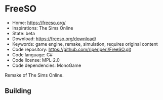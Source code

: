 # FreeSO

- Home: https://freeso.org/
- Inspirations: The Sims Online
- State: beta
- Download: https://freeso.org/download/
- Keywords: game engine, remake, simulation, requires original content
- Code repository: https://github.com/riperiperi/FreeSO.git
- Code language: C#
- Code license: MPL-2.0
- Code dependencies: MonoGame

Remake of The Sims Online.

## Building
